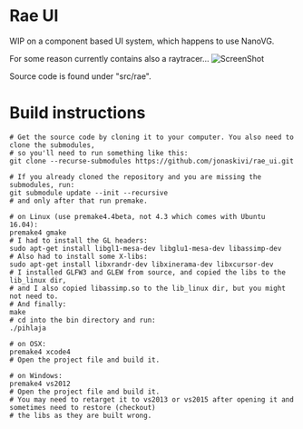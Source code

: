 # Rae UI
WIP on a component based UI system, which happens to use NanoVG.

For some reason currently contains also a raytracer...
![ScreenShot](https://cloud.githubusercontent.com/assets/6566641/16933706/ae8202a8-4d58-11e6-9008-33fd87df6dd8.jpeg)

Source code is found under "src/rae".

# Build instructions

    # Get the source code by cloning it to your computer. You also need to clone the submodules,
    # so you'll need to run something like this:
    git clone --recurse-submodules https://github.com/jonaskivi/rae_ui.git

    # If you already cloned the repository and you are missing the submodules, run:
    git submodule update --init --recursive
    # and only after that run premake.

    # on Linux (use premake4.4beta, not 4.3 which comes with Ubuntu 16.04):
    premake4 gmake
    # I had to install the GL headers:
    sudo apt-get install libgl1-mesa-dev libglu1-mesa-dev libassimp-dev
    # Also had to install some X-libs:
    sudo apt-get install libxrandr-dev libxinerama-dev libxcursor-dev
    # I installed GLFW3 and GLEW from source, and copied the libs to the lib_linux dir,
    # and I also copied libassimp.so to the lib_linux dir, but you might not need to.
    # And finally:
    make
    # cd into the bin directory and run:
    ./pihlaja

    # on OSX:
    premake4 xcode4
    # Open the project file and build it.

    # on Windows:
    premake4 vs2012
    # Open the project file and build it.
    # You may need to retarget it to vs2013 or vs2015 after opening it and sometimes need to restore (checkout)
    # the libs as they are built wrong.
